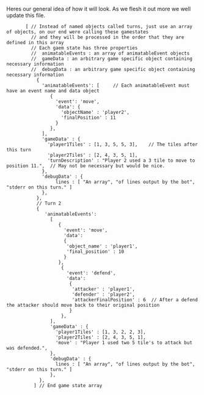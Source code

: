 Heres our general idea of how it will look. As we flesh it out more we well update this file.

           [ // Instead of named objects called turns, just use an array of objects, on our end were calling these gamestates
             // and they will be processed in the order that they are defined in this array
             // Each gaem state has three properties
             //  animatableEvents : an array of animatableEvent objects
             //  gameData : an arbitrary game specific object containing necessary information
             //  debugData : an arbitrary game specific object containing necessary information
               {
                 'animatableEvents': [     // Each animatableEvent must have an event name and data object
                    {
                      'event': 'move',
                      'data': { 
                        'objectName' : 'player2',
                        'finalPosition' : 11 
                      } 
                    },
                 ],
                 'gameData' : {
                   'player1Tiles' : [1, 3, 5, 5, 3],    // The tiles after this turn
                   'player2Tiles' : [2, 4, 3, 5, 1],
                   'turnDescription' : "Player 2 used a 3 tile to move to position 11.",  // May not be necessary but would be nice.
                 },
                 'debugData' : {
                      lines : [ "An array", "of lines output by the bot", "stderr on this turn." ]
                 },
               }, 
               // Turn 2
               {
                  'animatableEvents': 
                    [
                       {
                         'event': 'move',
                         'data': 
                         { 
                          'object_name' : 'player1',
                          'final_position' : 10 
                         } 
                       },
                        {
                          'event': 'defend',
                          'data': 
                           { 
                            'attacker' : 'player1',
                            'defender' : 'player2',
                            'attackerFinalPosition' : 6  // After a defend the attacker should move back to their original position
                           } 
                        },
                    ],
                    'gameData' : {
                      'player1Tiles' : [1, 3, 2, 2, 3],
                      'player2Tiles' : [2, 4, 3, 5, 1],
                      'move' : "Player 1 used two 5 tile's to attack but was defended.",
                    },
                    'debugData' : {
                      lines : [ "An array", "of lines output by the bot", "stderr on this turn." ]
                    },
                },
              ] // End game state array